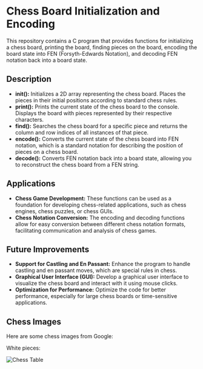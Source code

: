 <!DOCTYPE html>
<html lang="en">
<head>
<meta charset="UTF-8">
<meta name="viewport" content="width=device-width, initial-scale=1.0">
<title>Chess Board Initialization and Encoding</title>
</head>
<body>

<h1>Chess Board Initialization and Encoding</h1>

<p>This repository contains a C program that provides functions for initializing a chess board, printing the board, finding pieces on the board, encoding the board state into FEN (Forsyth-Edwards Notation), and decoding FEN notation back into a board state.</p>

<h2>Description</h2>

<ul>
  <li><strong>init():</strong> Initializes a 2D array representing the chess board. Places the pieces in their initial positions according to standard chess rules.</li>
  <li><strong>print():</strong> Prints the current state of the chess board to the console. Displays the board with pieces represented by their respective characters.</li>
  <li><strong>find():</strong> Searches the chess board for a specific piece and returns the column and row indices of all instances of that piece.</li>
  <li><strong>encode():</strong> Converts the current state of the chess board into FEN notation, which is a standard notation for describing the position of pieces on a chess board.</li>
  <li><strong>decode():</strong> Converts FEN notation back into a board state, allowing you to reconstruct the chess board from a FEN string.</li>
</ul>

<h2>Applications</h2>

<ul>
  <li><strong>Chess Game Development:</strong> These functions can be used as a foundation for developing chess-related applications, such as chess engines, chess puzzles, or chess GUIs.</li>
  <li><strong>Chess Notation Conversion:</strong> The encoding and decoding functions allow for easy conversion between different chess notation formats, facilitating communication and analysis of chess games.</li>
</ul>

<h2>Future Improvements</h2>

<ul>
  <li><strong>Support for Castling and En Passant:</strong> Enhance the program to handle castling and en passant moves, which are special rules in chess.</li>
  <li><strong>Graphical User Interface (GUI):</strong> Develop a graphical user interface to visualize the chess board and interact with it using mouse clicks.</li>
  <li><strong>Optimization for Performance:</strong> Optimize the code for better performance, especially for large chess boards or time-sensitive applications.</li>
</ul>

<h2>Chess Images</h2>

<p>Here are some chess images from Google:</p>

<p>White pieces:</p>
<img src="https://upload.wikimedia.org/wikipedia/commons/thumb/2/2c/AAA_SVG_Chessboard_and_chess_pieces_02.svg/768px-AAA_SVG_Chessboard_and_chess_pieces_02.svg.png?20200505220000" alt="Chess Table">


</body>
</html>
